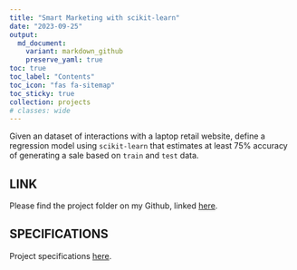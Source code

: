 ```yaml
---
title: "Smart Marketing with scikit-learn"
date: "2023-09-25"
output:
  md_document:
    variant: markdown_github
    preserve_yaml: true
toc: true
toc_label: "Contents"
toc_icon: "fas fa-sitemap"
toc_sticky: true
collection: projects
# classes: wide
---
```


Given an dataset of interactions with a laptop retail website, define a regression model using `scikit-learn` that estimates at least 75% accuracy of generating a sale based on `train` and `test` data. 

## LINK

Please find the project folder on my Github, linked [here](https://github.com/cjabplanalp/cs320/tree/main/sklearn_fit/data).

## SPECIFICATIONS

Project specifications [here](https://github.com/cs320-wisc/s22/tree/main/p7).
